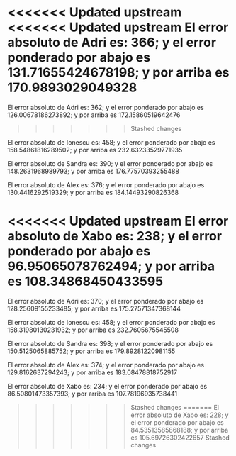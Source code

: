 <<<<<<< Updated upstream
<<<<<<< Updated upstream
El error absoluto de Adri es: 366; y el error ponderado por abajo es 131.71655424678198; y por arriba es 170.9893029049328 
=======
El error absoluto de Adri es: 362; y el error ponderado por abajo es 126.00678186273892; y por arriba es 172.15860519642476 
>>>>>>> Stashed changes

El error absoluto de Ionescu es: 458; y el error ponderado por abajo es 158.54861816289502; y por arriba es 232.63233529771935 

El error absoluto de Sandra es: 390; y el error ponderado por abajo es 148.2631968989793; y por arriba es 176.77570393255488 

El error absoluto de Alex es: 376; y el error ponderado por abajo es 130.4416292519329; y por arriba es 184.14493290826368 

<<<<<<< Updated upstream
El error absoluto de Xabo es: 238; y el error ponderado por abajo es 96.95065078762494; y por arriba es 108.34868450433595 
=======
El error absoluto de Adri es: 370; y el error ponderado por abajo es 128.25609155233485; y por arriba es 175.27571347368144 

El error absoluto de Ionescu es: 458; y el error ponderado por abajo es 158.31980130231932; y por arriba es 232.7605675545508 

El error absoluto de Sandra es: 398; y el error ponderado por abajo es 150.5125065885752; y por arriba es 179.89281220981155 

El error absoluto de Alex es: 374; y el error ponderado por abajo es 129.8162637294243; y por arriba es 183.08478818752917 

El error absoluto de Xabo es: 234; y el error ponderado por abajo es 86.50801473357393; y por arriba es 107.78196935738441 
>>>>>>> Stashed changes
=======
El error absoluto de Xabo es: 228; y el error ponderado por abajo es 84.53513585868188; y por arriba es 105.69726302422657 
>>>>>>> Stashed changes

